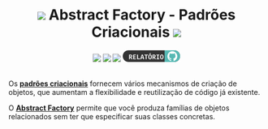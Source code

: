 
<h1 align="center">
<img src="https://media.giphy.com/media/hvRJCLFzcasrR4ia7z/giphy.gif" width="28">
Abstract Factory - Padrões Criacionais  <img src="https://media.giphy.com/media/12oufCB0MyZ1Go/giphy.gif" width="50">
</h1>
    
<div align="center">
  <a href="src"><img src="files/imgs/1.png"></a>
  <a href="files/seminarioPOO.pdf"><img src="files/imgs/2.png"></a>
  <a href="EXERCISE_LIST.md"><img src="files/imgs/3.png"></a>
  <a href="Relatório do Seminário de POO.pdf"><img src="files/imgs/4.png"></a>
</div>

<br>

Os [**padrões criacionais**](https://refactoring.guru/pt-br/design-patterns/creational-patterns#:~:text=Os%20padr%C3%B5es%20criacionais%20fornecem%20v%C3%A1rios%20mecanismos%20de%20cria%C3%A7%C3%A3o%20de%20objetos%2C%20que%20aumentam%20a%20flexibilidade%20e%20reutiliza%C3%A7%C3%A3o%20de%20c%C3%B3digo%20j%C3%A1%20existente.) fornecem vários mecanismos de criação de objetos, que aumentam a flexibilidade e reutilização de código já existente.


O [**Abstract Factory**](https://refactoring.guru/pt-br/design-patterns/abstract-factory#:~:text=O%20Abstract%20Factory%20%C3%A9%20um%20padr%C3%A3o%20de%20projeto%20criacional%20que%20permite%20que%20voc%C3%AA%20produza%20fam%C3%ADlias%20de%20objetos%20relacionados%20sem%20ter%20que%20especificar%20suas%20classes%C2%A0concretas.) permite que você produza famílias de objetos relacionados sem ter que especificar suas classes concretas.

